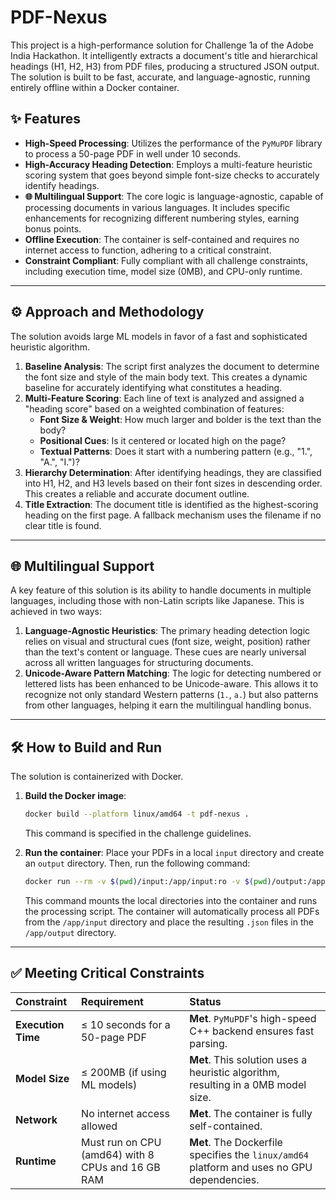 # PDF-Nexus

This project is a high-performance solution for Challenge 1a of the Adobe India Hackathon. It intelligently extracts a document's title and hierarchical headings (H1, H2, H3) from PDF files, producing a structured JSON output. The solution is built to be fast, accurate, and language-agnostic, running entirely offline within a Docker container.

## ✨ Features

* **High-Speed Processing**: Utilizes the performance of the `PyMuPDF` library to process a 50-page PDF in well under 10 seconds.
* **High-Accuracy Heading Detection**: Employs a multi-feature heuristic scoring system that goes beyond simple font-size checks to accurately identify headings.
* **🌐 Multilingual Support**: The core logic is language-agnostic, capable of processing documents in various languages. It includes specific enhancements for recognizing different numbering styles, earning bonus points.
* **Offline Execution**: The container is self-contained and requires no internet access to function, adhering to a critical constraint.
* **Constraint Compliant**: Fully compliant with all challenge constraints, including execution time, model size (0MB), and CPU-only runtime.

---
## ⚙️ Approach and Methodology

The solution avoids large ML models in favor of a fast and sophisticated heuristic algorithm.

1.  **Baseline Analysis**: The script first analyzes the document to determine the font size and style of the main body text. This creates a dynamic baseline for accurately identifying what constitutes a heading.
2.  **Multi-Feature Scoring**: Each line of text is analyzed and assigned a "heading score" based on a weighted combination of features:
    * **Font Size & Weight**: How much larger and bolder is the text than the body?
    * **Positional Cues**: Is it centered or located high on the page?
    * **Textual Patterns**: Does it start with a numbering pattern (e.g., "1.", "A.", "I.")?
3.  **Hierarchy Determination**: After identifying headings, they are classified into H1, H2, and H3 levels based on their font sizes in descending order. This creates a reliable and accurate document outline.
4.  **Title Extraction**: The document title is identified as the highest-scoring heading on the first page. A fallback mechanism uses the filename if no clear title is found.

---
## 🌐 Multilingual Support

A key feature of this solution is its ability to handle documents in multiple languages, including those with non-Latin scripts like Japanese. This is achieved in two ways:

1.  **Language-Agnostic Heuristics**: The primary heading detection logic relies on visual and structural cues (font size, weight, position) rather than the text's content or language. These cues are nearly universal across all written languages for structuring documents.
2.  **Unicode-Aware Pattern Matching**: The logic for detecting numbered or lettered lists has been enhanced to be Unicode-aware. This allows it to recognize not only standard Western patterns (`1.`, `a.`) but also patterns from other languages, helping it earn the multilingual handling bonus.

---
## 🛠️ How to Build and Run

The solution is containerized with Docker.

1.  **Build the Docker image**:
    ```bash
    docker build --platform linux/amd64 -t pdf-nexus .
    ```
    This command is specified in the challenge guidelines.

2.  **Run the container**:
    Place your PDFs in a local `input` directory and create an `output` directory. Then, run the following command:
    ```bash
    docker run --rm -v $(pwd)/input:/app/input:ro -v $(pwd)/output:/app/output --network none pdf-nexus
    ```
    This command mounts the local directories into the container and runs the processing script. The container will automatically process all PDFs from the `/app/input` directory and place the resulting `.json` files in the `/app/output` directory.

---
## ✅ Meeting Critical Constraints

| Constraint | Requirement | Status |
| :--- | :--- | :--- |
| **Execution Time** | ≤ 10 seconds for a 50-page PDF | **Met**. `PyMuPDF`'s high-speed C++ backend ensures fast parsing. |
| **Model Size** | ≤ 200MB (if using ML models) | **Met**. This solution uses a heuristic algorithm, resulting in a 0MB model size. |
| **Network** | No internet access allowed | **Met**. The container is fully self-contained. |
| **Runtime** | Must run on CPU (amd64) with 8 CPUs and 16 GB RAM | **Met**. The Dockerfile specifies the `linux/amd64` platform and uses no GPU dependencies. |
